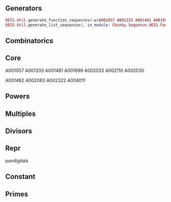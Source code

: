 ## Generators

```elixir 
OEIS.Util.generate_function_sequences(~w(A001057 A001333 A001481 A001699 A002033 A002110 A002530), in_module: Chunky.Sequence.OEIS.Core)
OEIS.Util.generate_list_sequences(, in_module: Chunky.Sequence.OEIS.Factors)
```

## Combinatorics



## Core


A001057 A001333 A001481 A001699 A002033 A002110 A002530



A001462
A002083
A002322
A004011

## Powers


## Multiples


## Divisors




## Repr

pandigitals

## Constant


## Primes

